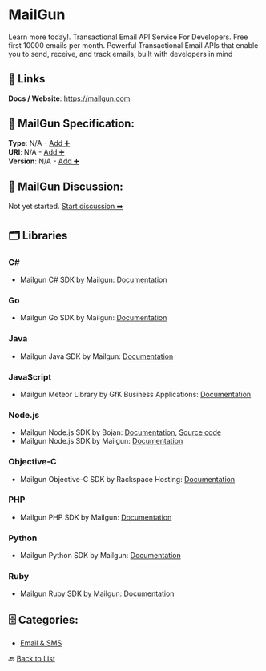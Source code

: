 # MailGun

Learn more today!. Transactional Email API Service For Developers. Free first 10000 emails per month. Powerful Transactional Email APIs that enable you to send, receive, and track emails, built with developers in mind

##  🔗 Links
**Docs / Website**: https://mailgun.com

## 🧬 MailGun Specification:
**Type**: N/A - [Add ➕](https://github.com/apis-list/apis-list/edit/main/apis/mailgun/mailgun.yaml)  
**URI**: N/A - [Add ➕](https://github.com/apis-list/apis-list/edit/main/apis/mailgun/mailgun.yaml)  
**Version**: N/A - [Add ➕](https://github.com/apis-list/apis-list/edit/main/apis/mailgun/mailgun.yaml)

## 💬 MailGun Discussion:
Not yet started. [Start discussion ➡️](https://github.com/apis-list/apis-list/discussions/new)

## 🗂️ Libraries
### C#
- Mailgun C# SDK by Mailgun: [Documentation](https://documentation.mailgun.com/libraries.html#c)
### Go
- Mailgun Go SDK by Mailgun: [Documentation](https://github.com/mailgun/mailgun-go)
### Java
- Mailgun Java SDK by Mailgun: [Documentation](https://documentation.mailgun.com/libraries.html#java)
### JavaScript
- Mailgun Meteor Library by GfK Business Applications: [Documentation](https://github.com/gfk-ba/meteor-mailgun-api/)
### Node.js
- Mailgun Node.js SDK by Bojan: [Documentation](https://www.npmjs.com/package/mailgun-js), [Source code](https://github.com/bojand/mailgun-js)
- Mailgun Node.js SDK by Mailgun: [Documentation](https://documentation.mailgun.com/libraries.html#node-js)
### Objective-C
- Mailgun Objective-C SDK by Rackspace Hosting: [Documentation](https://github.com/rackerlabs/objc-mailgun)
### PHP
- Mailgun PHP SDK by Mailgun: [Documentation](https://github.com/mailgun/mailgun-php)
### Python
- Mailgun Python SDK by Mailgun: [Documentation](https://documentation.mailgun.com/libraries.html#python)
### Ruby
- Mailgun Ruby SDK by Mailgun: [Documentation](https://documentation.mailgun.com/libraries.html#ruby)


## 🗄️ Categories:
- [Email & SMS](https://github.com/apis-list/apis-list#email--sms-)

🔙  [Back to List](https://github.com/apis-list/apis-list)
